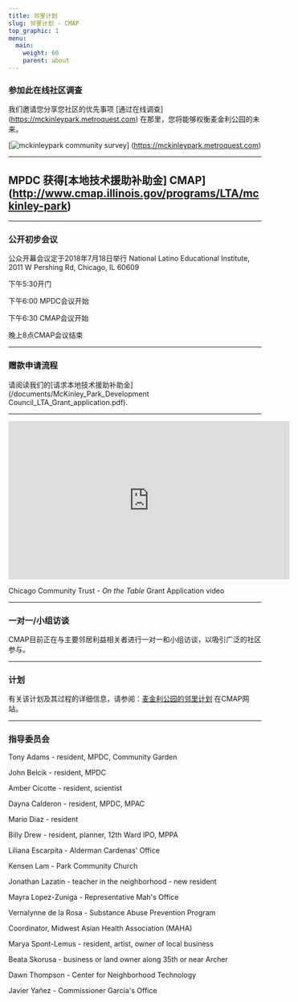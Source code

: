 ```yaml
---
title: 邻里计划
slug: 邻里计划 - CMAP
top_graphic: 1
menu:
  main:
    weight: 60
    parent: about
---
```




### 参加此在线社区调查
我们邀请您分享您社区的优先事项 [通过在线调查] (https://mckinleypark.metroquest.com) 在那里，您将能够权衡麦金利公园的未来。 

[![ mckinleypark community survey](/images/MetroQuestBegin.png)]
(https://mckinleypark.metroquest.com)

***
## MPDC 获得[本地技术援助补助金] CMAP](http://www.cmap.illinois.gov/programs/LTA/mckinley-park)
***
### 公开初步会议

公众开幕会议定于2018年7月18日举行 National Latino Educational Institute, 2011 W Pershing Rd, Chicago, IL 60609

下午5:30开门

下午6:00 MPDC会议开始

下午6:30 CMAP会议开始

晚上8点CMAP会议结束

***

### 赠款申请流程
请阅读我们的[请求本地技术援助补助金](/documents/McKinley_Park_Development Council_LTA_Grant_application.pdf).

***
<iframe width="560" height="315" src="https://www.youtube.com/embed/bAoHvvL1Gkc" frameborder="0" allow="autoplay; encrypted-media" allowfullscreen></iframe>

Chicago Community Trust - *On the Table* Grant Application video
***
  
### 一对一/小组访谈

CMAP目前正在与主要邻居利益相关者进行一对一和小组访谈，以吸引广泛的社区参与。
***

### 计划

有关该计划及其过程的详细信息，请参阅：[麦金利公园的邻里计划](http://www.cmap.illinois.gov/programs/LTA/mckinley-park) 在CMAP网站。


***

### 指导委员会

Tony Adams - resident, MPDC, Community Garden

John 	Belcik - resident,	MPDC

Amber	Cicotte	- resident, scientist

Dayna	Calderon - resident,	MPDC, MPAC

Mario Diaz - resident

Billy	Drew -	resident, planner, 12th Ward IPO, MPPA

Liliana	Escarpita	- Alderman Cardenas' Office

Kensen	Lam	 - Park Community Church

Jonathan Lazatin -	teacher in the neighborhood - new resident

Mayra	Lopez-Zuniga - Representative Mah's Office

Vernalynne de la Rosa -	Substance Abuse Prevention Program 

Coordinator, Midwest Asian Health Association (MAHA)

Marya	Spont-Lemus -	resident, artist, owner of local business

Beata	Skorusa	- business or land owner along 35th or near Archer

Dawn	Thompson -	Center for Neighborhood Technology

Javier	Yañez	- Commissioner Garcia's Office
